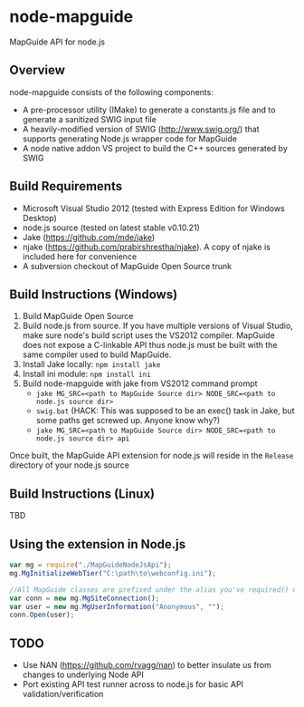 node-mapguide
=============

MapGuide API for node.js

Overview
--------

node-mapguide consists of the following components:

 * A pre-processor utility (IMake) to generate a constants.js file and to generate a sanitized SWIG input file
 * A heavily-modified version of SWIG (http://www.swig.org/) that supports generating Node.js wrapper code for MapGuide
 * A node native addon VS project to build the C++ sources generated by SWIG

Build Requirements
------------------

 * Microsoft Visual Studio 2012 (tested with Express Edition for Windows Desktop)
 * node.js source (tested on latest stable v0.10.21)
 * Jake (https://github.com/mde/jake)
 * njake (https://github.com/prabirshrestha/njake). A copy of njake is included here for convenience
 * A subversion checkout of MapGuide Open Source trunk

Build Instructions (Windows)
----------------------------

 1. Build MapGuide Open Source
 2. Build node.js from source. If you have multiple versions of Visual Studio, make sure node's build script uses the VS2012 compiler. MapGuide does not expose a C-linkable API thus node.js must be built with the same compiler used to build MapGuide.
 3. Install Jake locally: `npm install jake`
 4. Install ini module: `npm install ini`
 5. Build node-mapguide with jake from VS2012 command prompt
    * `jake MG_SRC=<path to MapGuide Source dir> NODE_SRC=<path to node.js source dir>`
    * `swig.bat` (HACK: This was supposed to be an exec() task in Jake, but some paths get screwed up. Anyone know why?)
    * `jake MG_SRC=<path to MapGuide Source dir> NODE_SRC=<path to node.js source dir> api`

Once built, the MapGuide API extension for node.js will reside in the `Release` directory of your node.js source

Build Instructions (Linux)
--------------------------

TBD

Using the extension in Node.js
------------------------------

```javascript
var mg = require("./MapGuideNodeJsApi");
mg.MgInitializeWebTier("C:\path\to\webconfig.ini");

//All MapGuide classes are prefixed under the alias you've required() under
var conn = new mg.MgSiteConnection();
var user = new mg.MgUserInformation("Anonymous", "");
conn.Open(user);
```

TODO
----

 * Use NAN (https://github.com/rvagg/nan) to better insulate us from changes to underlying Node API
 * Port existing API test runner across to node.js for basic API validation/verification